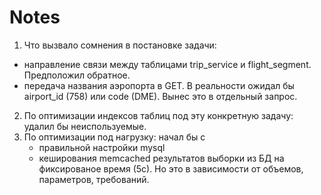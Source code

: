 Notes
=====

1. Что вызвало сомнения в постановке задачи:
  - направление связи между таблицами trip_service и flight_segment. Предположил обратное.
  - передача названия аэропорта в GET. В реальности ожидал бы airport_id (758) или code (DME). Вынес это в отдельный запрос.
  
2. По оптимизации индексов таблиц под эту конкретную задачу: удалил бы неиспользуемые. 
3. По оптимизации под нагрузку: начал бы с
   - правильной настройки mysql
   - кеширования memcached результатов выборки из БД на фиксированое время (5с).
   Но это в зависимости от объемов, параметров, требований.